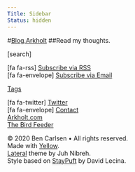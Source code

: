 ```yaml
---
Title: Sidebar
Status: hidden
---
```


#[Blog.Arkholt](http://blog.arkholt.com)
##Read my thoughts.

[search]

[fa fa-rss] [Subscribe via RSS](http://blog.arkholt.com/feed/page:feed.xml)  
[fa fa-envelope] [Subscribe via Email](http://blog.arkholt.com/subscribe-via-email)

[Tags](http://blog.arkholt.com/tags/)

[fa fa-twitter] [Twitter](http://twitter.com/arkholt)  
[fa fa-envelope] [Contact](http://arkholt.com/contact.html)  
[Arkholt.com](http://arkholt.com)  
[The Bird Feeder](http://thebirdfeeder.com)

© 2020 Ben Carlsen • All rights reserved.  
Made with [Yellow](https://datenstrom.se/yellow/).  
[Lateral](https://github.com/nibreh/yellow-theme-lateral) theme by Juh Nibreh.  
Style based on [StayPuft](https://github.com/dlecina/StayPuft) by David Lecina.

